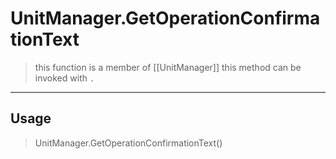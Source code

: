 # UnitManager.GetOperationConfirmationText
> this function is a member of [[UnitManager]]
> this method can be invoked with `.`
-----
## Usage
> UnitManager.GetOperationConfirmationText()
